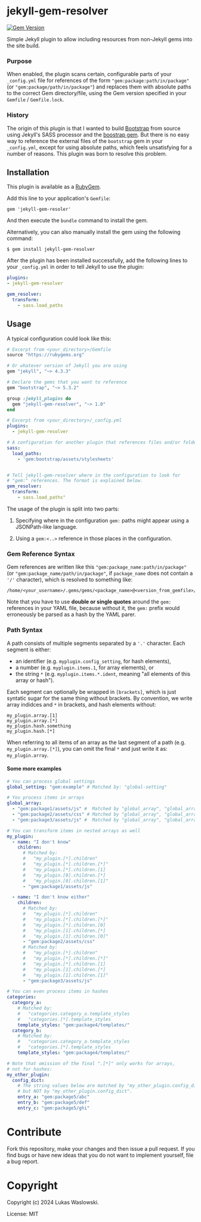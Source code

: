 # jekyll-gem-resolver
[![Gem Version](https://badge.fury.io/rb/jekyll-gem-resolver.png)](https://badge.fury.io/rb/jekyll-gem-resolver)

Simple Jekyll plugin to allow including resources from non-Jekyll gems into the site build.

### Purpose

When enabled, the plugin scans certain, configurable parts of your `_config.yml` file for references of the form `"gem:package:path/in/package"` (or `"gem:package/path/in/package"`) and replaces them with absolute paths to the correct Gem directory/file, using the Gem version specified in your `Gemfile` / `Gemfile.lock`.

### History

The origin of this plugin is that I wanted to build [Bootstrap][bootstrap-website]
from source using Jekyll's SASS processor and the [boostrap gem][bootstrap-rubygem]. But there is no easy way to reference the external files of the `bootstrap` gem
in your `_config.yml`, except for using absolute paths, which feels unsatisfying for a number of reasons.
This plugin was born to resolve this problem.

## Installation

This plugin is available as a [RubyGem][published-ruby-gem].

Add this line to your application's `Gemfile`:

```
gem 'jekyll-gem-resoler'
```

And then execute the `bundle` command to install the gem.

Alternatively, you can also manually install the gem using the following command:

```
$ gem install jekyll-gem-resolver
```

After the plugin has been installed successfully, add the following lines to your `_config.yml` in order to tell Jekyll to use the plugin:

```yaml
plugins:
- jekyll-gem-resolver

gem_resolver:
  transform:
    - sass.load_paths
```

## Usage

A typical configuration could look like this:

```ruby
# Excerpt from <your_directory>/Gemfile
source "https://rubygems.org"

# Or whatever version of Jekyll you are using
gem "jekyll", "~> 4.3.3"

# Declare the gems that you want to reference
gem "bootstrap", "~> 5.3.2"

group :jekyll_plugins do
  gem "jekyll-gem-resolver", "~> 1.0"
end
```

```yaml
# Excerpt from <your_directory>/_config.yml
plugins:
  - jekyll-gem-resolver

# A configuration for another plugin that references files and/or folders from a Gem
sass:
  load_paths:
    - 'gem:bootstrap/assets/stylesheets'


# Tell jekyll-gem-resolver where in the configuration to look for
# "gem:" references. The format is explained below.
gem_resolver:
  transform:
    - sass.load_paths"
```

The usage of the plugin is split into two parts:

1. Specifying where in the configuration `gem:` paths might appear
   using a JSONPath-like language.

2. Using a `gem:<..>` reference in those places in the configuration.

### Gem Reference Syntax

Gem references are written like this `"gem:package_name:path/in/package"` (or `"gem:package_name/path/in/package"`, if `package_name` does not contain a `'/'` character), which is resolved to something like:

```
/home/<your_username>/.gems/gems/<package_name>@<version_from_gemfile>/<path_in_package>
```

Note that you have to use **double or single quotes** around the `gem:` references in your YAML file,
because without it, the `gem:` prefix would erroneously be parsed as a hash by the YAML parer.

### Path Syntax

A path consists of multiple segments separated by a `'.'` character.
Each segment is either:

- an identifier (e.g. `myplugin.config_setting`, for hash elements),
- a number (e.g. `myplugin.items.1`, for array elements), or
- the string `*` (e.g. `myplugin.items.*.ident`, meaning "all elements of this array or hash").

Each segment can optionally be wrapped in `[brackets]`,
which is just syntatic sugar for the same thing without brackets. By convention, we write array indidces and `*` in brackets, and hash elements without:

```
my_plugin.array.[1]
my_plugin.array.[*]
my_plugin.hash.something
my_plugin.hash.[*]
```

When referring to all items of an array as the last segment of a path (e.g. `my_plugin.array.[*]`), you can omit the final `*` and just write it as: `my_plugin.array`.

#### Some more examples

```yaml
# You can process global settings
global_setting: "gem:example" # Matched by: "global-setting"

# You process items in arrays
global_array:
  - "gem:package1/assets/js" #  Matched by "global_array", "global_array.[*]" and "global_array.[0]"
  - "gem:package2/assets/css" # Matched by "global_array", "global_array.[*]" and "global_array.[1]"
  - "gem:package3/assets/js" #  Matched by "global_array", "global_array.[*]" and "global_array.[2]"

# You can transform items in nested arrays as well
my_plugin:
  - name: "I don't know"
    children:
      # Matched by:
      #   "my_plugin.[*].children"
      #   "my_plugin.[*].children.[*]"
      #   "my_plugin.[*].children.[1]
      #   "my_plugin.[0].children.[*]
      #   "my_plugin.[0].children.[1]"
      - "gem:package1/assets/js"

  - name: "I don't know either"
    children:
      # Matched by:
      #   "my_plugin.[*].children"
      #   "my_plugin.[*].children.[*]"
      #   "my_plugin.[*].children.[0]
      #   "my_plugin.[1].children.[*]
      #   "my_plugin.[1].children.[0]"
      - "gem:package2/assets/css"
      # Matched by:
      #   "my_plugin.[*].children"
      #   "my_plugin.[*].children.[*]"
      #   "my_plugin.[*].children.[1]
      #   "my_plugin.[1].children.[*]
      #   "my_plugin.[1].children.[1]"
      - "gem:package3/assets/js"

# You can even process items in hashes
categories:
  category_a:
    # Matched by:
    #   "categories.category_a.template_styles
    #   "categories.[*].template_styles
    template_styles: "gem:package4/templates/"
  category_b:
    # Matched by:
    #   "categories.category_a.template_styles
    #   "categories.[*].template_styles
    template_styles: "gem:package4/templates/"

# Note that omission of the final ".[*]" only works for arrays,
# not for hashes:
my_other_plugin:
  config_dict:
    # The string values below are matched by "my_other_plugin.config_dict.[*]",
    # but NOT by "my_other_plugin.config_dict".
    entry_a: "gem:package5/abc"
    entry_b: "gem:package5/def"
    entry_c: "gem:package5/ghi"
```

# Contribute
Fork this repository, make your changes and then issue a pull request. If you find bugs or have new ideas that you do not want to implement yourself, file a bug report.

# Copyright
Copyright (c) 2024 Lukas Waslowski.

License: MIT

[bootstrap-website]: https://getbootstrap.com
[bootstrap-rubygem]: https://github.com/twbs/bootstrap-rubygem
[published-ruby-gem]: https://rubygems.org/gems/jekyll-gem-resolver
